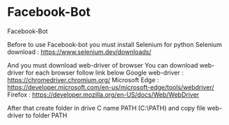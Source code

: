 # Facebook-Bot
Facebook-Bot

Before to use Facebook-bot you must install Selenium for python 
  Selenium download : https://www.selenium.dev/downloads/
  
And you must download web-driver of browser 
You can download web-driver for each browser follow link below
  Google web-driver : https://chromedriver.chromium.org/
  Microsoft Edge : https://developer.microsoft.com/en-us/microsoft-edge/tools/webdriver/
  Firefox : https://developer.mozilla.org/en-US/docs/Web/WebDriver

After that create folder in drive C name PATH (C:\PATH)
and copy file web-driver to folder PATH

